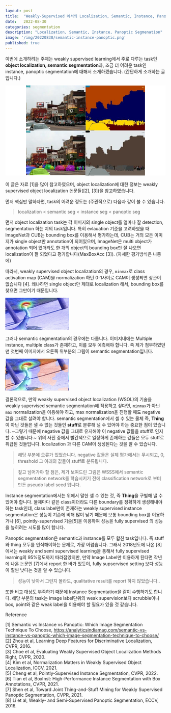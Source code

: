 ```yaml
---
layout: post
title:  "Weakly-Supervised 에서의 Localization, Semantic, Instance, Panoptic Segmenation"
date:   2022-08-30
categories: segmentation
description: "Localization, Semantic, Instance, Panoptic Segmenation"
image: '/img/20220830/semantic-instance-panoptic.png'
published: true 
---
```


이번에 소개하려는 주제는 weakly supervised learning에서 주로 다루는 task인 **object localization, semantic segmentation**과, 조금 더 어려운 task인 instance, panoptic segmentation에 대해서 소개하겠습니다. (간단하게 소개하는 글입니다.)

![image](/img/20220830/semantic-instance-panoptic.png)

이 글은 자료 [1]을 많이 참고하였으며, object localization에 대한 정보는 weakly supervised object localization 논문들([2], [3])을 참고하였습니다.

먼저 핵심만 말하자면, task의 어려운 정도는 (주관적으로) 다음과 같이 볼 수 있습니다.  
> localization < semantic seg < instance seg < panoptic seg

먼저 object localization task는 각 이미지의 single object를 얼마나 잘 detection, segmentation 하는 지의 task입니다. 특히 evlauation 기준을 고려하였을 때 ImageNet과 CUB는 bounding box를 이용해서 평가하는데, CUB는 거의 모든 이미지가 single object만 annotation이 되어있으며, ImageNet은 multi object가 annotation 되어 있더라도 한 개의 object의 bounding box만 잘 나오면 localization이 잘 되었다고 평가합니다(MaxBoxAcc [3]). (자세한 평가방식은 나중에)

따라서, weakly supervised object localization의 경우, `minmax`로 class activation map (CAM)을 normalization 하던 0-1사이로 CAM이 생성되면 상관이 없습니다 [4]. 왜냐하면 single object만 제대로 localization 해서, bounding box를 찾으면 그만이기 때문입니다.

<img src="/img/20220830/loc_img.png" width="200px" height="100px"/>

그러나 semantic segmentation의 경우에는 다릅니다. 이미지내에는 Multiple instance, multiple class가 존재하고, 이를 모두 예측해야 합니다. 즉 제가 첨부하였던 맨 첫번째 이미지에서 오른쪽 위부분의 그림이 semantic segmentation입니다.

<img src="/img/20220830/sem_img.png" width="200px" height="100px"/>

결론적으로, 만약 weakly supervised object localization (WSOL)의 기술을 weakly supervised semantic segmentation에 적용하고 싶다면, `minmax`가 아닌 `max` normalization을 이용해야 하고, max normalization을 진행할 때도 negative 값을 그대로 살려야 합니다. semantic segmentation에서 셀 수 있는 물체 즉, **Thing**이 아닌 것들은 샐 수 없는 것들인 **stuff**로 분류해 낼 수 있어야 하는 중요한 점이 있습니다. ~그렇기 때문에 negative 값을 그대로 유지해야 이 negative 값들을 stuff로 인지 할 수 있습니다.~ 위의 사진 중에서 빨간색으로 일정하게 존재하는 값들은 모두 stuff로 취급된 것들입니다. localization 과 다른 CAM이 생성된다는 것을 알 수 있습니다.

> 해당 부분에 오류가 있었습니다. negative 값들은 실제 평가에서는 무시되고, 0, threshold 그 아래의 값들이 stuff로 분류됩니다.

> 짚고 넘어가야 할 점은, 제가 보여드린 그림은 WSSS에서 semantic segmentation network를 학습시키기 전에 classification network로 부터 만든 pseudo label seed 입니다.

Instance segmentation에서는 위에서 말한 셀 수 있는 것, 즉 **Thing**을 구별해 낼 수 있어야 합니다. 물체마다 같은 class이더라도 다른 boundary를 정확하게 생성해내야 하는 task인데, class label만이 존재하는 weakly supervised instance segmentation은 성능이 기존에 비해 많이 낮기 때문에 보통 bounding box를 이용하거나 [6], pointly-supervised 기술[5]을 이용하여 성능을 fully supervised 의 성능을 높히려는 시도를 많이 합니다.

Panoptic segmentation은 semantic과 instance를 모두 합친 task입니다. 즉 stuff와 thing 모두를 인식해야하는 문제로, 가장 어렵습니다. 그래서 2018년도에 나온 [8]에서는 weakly and semi supervised learning을 통해서 fully supervised learning의 95%정도까지 따라잡았지만, 만약 Image Label만 이용하게 된다면 작년에 나온 논문인 [7]에서 report 한 바가 있듯이, fully supservised setting 보다 성능이 훨씬 낮다는 것을 알 수 있습니다.

> 성능이 낮아서 그런지 몰라도, qualitative result를 report 하지 않았습니다..

또한 비교 대상도 부족하기 때문에 Instance Segmentation을 같이 수행하기도 합니다. 해당 부분의 task는 image label단위의 weak supervision보다 scrubble이나 box, point와 같은 weak label을 이용해야 할 필요가 있을 것 같습니다.






Reference

[1] Semantic vs Instance vs Panoptic: Which Image Segmentation Technique To Choose, https://analyticsindiamag.com/semantic-vs-instance-vs-panoptic-which-image-segmentation-technique-to-choose/  
[2] Zhou et al, Learning Deep Features for Discriminative Localization, CVPR, 2016.  
[3] Choe et al, Evaluating Weakly Supervised Object Localization Methods Right, CVPR, 2020.  
[4] Kim et al, Normalization Matters in Weakly Supervised Object Localization, ICCV, 2021.  
[5] Cheng et al, Pointly-Supervised Instance Segmentation, CVPR, 2022.  
[6] Tian et al, BoxInst: High-Performance Instance Segmentation with Box Annotations, CVPR, 2021.  
[7] Shen et al, Toward Joint Thing-and-Stuff Mining for Weakly Supervised Panoptic Segmentation, CVPR, 2021.  
[8] Li et al, Weakly- and Semi-Supervised Panoptic Segmentation, ECCV, 2016.
